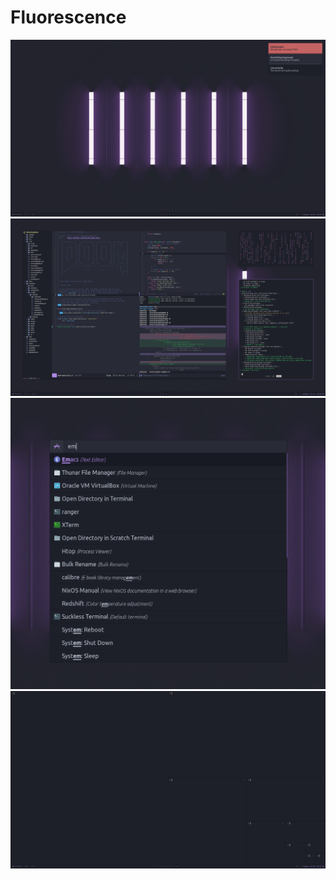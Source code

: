 # Fluorescence

![My desktop, unfettered by windows](./desktop.png)
![My desktop, pretending to look busy, with gaps](./fakebusy.png)
![My app launcher, rofi](./rofi.png)
![The gapless experience](./tiling.png)
